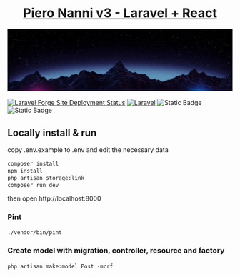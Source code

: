 <div align="center">
<h1><a href="https://www.pieronanni.me">Piero Nanni v3 - Laravel + React</a></h1>
<img src="public/img/background.webp" >
</div>

[![Laravel Forge Site Deployment Status](https://img.shields.io/endpoint?url=https%3A%2F%2Fforge.laravel.com%2Fsite-badges%2Fdc181360-959d-46e9-b57e-80dec4611d0e%3Flabel%3D1&style=flat)](https://forge.laravel.com/servers/795161/sites/2438683)
[![Laravel](https://github.com/morphalex90/pieronanni_laravel/actions/workflows/laravel.yml/badge.svg)](https://github.com/morphalex90/pieronanni_laravel/actions/workflows/laravel.yml)
![Static Badge](https://img.shields.io/badge/Laravel-v12.x-red?style=flat&logo=laravel&label=Laravel)
![Static Badge](https://img.shields.io/badge/PHP-8.3-4F5B93?style=flat&logo=php&php=8.3)

## Locally install & run
copy .env.example to .env and edit the necessary data

    composer install
    npm install
    php artisan storage:link
    composer run dev
    
then open http://localhost:8000
### Pint
    ./vendor/bin/pint

### Create model with migration, controller, resource and factory
    php artisan make:model Post -mcrf